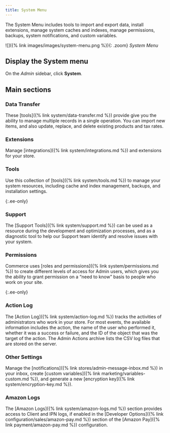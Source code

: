 ```yaml
---
title: System Menu
---
```


The System Menu includes tools to import and export data, install extensions, manage system caches and indexes, manage permissions, backups, system notifications, and custom variables.

![]({% link images/images/system-menu.png %}){: .zoom}
*System Menu*

## Display the System menu

On the _Admin_ sidebar, click **System**.

## Main sections

### Data Transfer

These [tools]({% link system/data-transfer.md %}) provide give you the ability to manage multiple records in a single operation. You can import new items, and also update, replace, and delete existing products and tax rates.

### Extensions

Manage [integrations]({% link system/integrations.md %}) and extensions for your store.

### Tools

Use this collection of [tools]({% link system/tools.md %}) to manage your system resources, including cache and index management, backups, and installation settings.

{:.ee-only}
### Support

The [Support Tools]({% link system/support.md %}) can be used as a resource during the development and optimization processes, and as a diagnostic tool to help our Support team identify and resolve issues with your system.

### Permissions

Commerce uses [roles and permissions]({% link system/permissions.md %}) to create different levels of access for Admin users, which gives you the ability to grant permission on a “need to know” basis to people who work on your site.

{:.ee-only}
### Action Log

The [Action Log]({% link system/action-log.md %}) tracks the activities of administrators who work in your store. For most events, the available information includes the action, the name of the user who performed it, whether it was a success or failure, and the ID of the object that was the target of the action. The Admin Actions archive lists the CSV log files that are stored on the server.

### Other Settings

Manage the [notifications]({% link stores/admin-message-inbox.md %}) in your inbox, create [custom variables]({% link marketing/variables-custom.md %}), and generate a new [encryption key]({% link system/encryption-key.md %}).

### Amazon Logs

The [Amazon Logs]({% link system/amazon-logs.md %}) section provides access to Client and IPN logs, if enabled in the [Developer Options]({% link configuration/sales/amazon-pay.md %}) section of the [Amazon Pay]({% link payment/amazon-pay.md %}) configuration.
